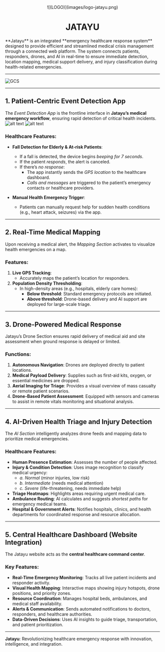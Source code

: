 <div align = center>
![(LOGO)](images/logo-jatayu.png)

# JATAYU 
</div>
**Jatayu** is an integrated **emergency healthcare response system** designed to provide efficient and streamlined medical crisis management through a connected web platform. The system connects patients, responders, drones, and AI in real-time to ensure immediate detection, location mapping, medical support delivery, and injury classification during health-related emergencies.

---

![GCS](images/image_1)

---

## 1. Patient-Centric Event Detection App

The *Event Detection App* is the frontline interface in **Jatayu’s medical emergency workflow**, ensuring rapid detection of critical health incidents.  
![alt text](images/image-2.png) ![alt text](images/image-3.png)

### Healthcare Features:
- **Fall Detection for Elderly & At-risk Patients**:
  - If a fall is detected, the device begins *beeping for 7 seconds*.
  - If the patient *responds*, the alert is canceled.
  - If there’s *no response*:
    - The app instantly sends the *GPS location* to the healthcare dashboard.
    - *Calls and messages* are triggered to the patient’s emergency contacts or healthcare providers.

- **Manual Health Emergency Trigger**:
  - Patients can manually request help for sudden health conditions (e.g., heart attack, seizures) via the app.

---

## 2. Real-Time Medical Mapping

Upon receiving a medical alert, the *Mapping Section* activates to visualize health emergencies on a map.

### Features:
1. **Live GPS Tracking**:
   - Accurately maps the patient’s location for responders.
2. **Population Density Thresholding**:
   - In high-density areas (e.g., hospitals, elderly care homes):
     - **Below threshold**: Standard emergency protocols are initiated.
     - **Above threshold**: Drone-based delivery and AI support are deployed for large-scale triage.

---

## 3. Drone-Powered Medical Response

Jatayu’s Drone Section ensures rapid delivery of medical aid and site assessment when ground response is delayed or limited.

### Functions:
1. **Autonomous Navigation**: Drones are deployed directly to patient locations.
2. **Medical Payload Delivery**: Supplies such as first-aid kits, oxygen, or essential medicines are dropped.
3. **Aerial Imaging for Triage**: Provides a visual overview of mass casualty or remote patient scenarios.
4. **Drone-Based Patient Assessment**: Equipped with sensors and cameras to assist in remote vitals monitoring and situational analysis.

---

## 4. AI-Driven Health Triage and Injury Detection

The *AI Section* intelligently analyzes drone feeds and mapping data to prioritize medical emergencies.

### Healthcare Features:
- **Human Presence Estimation**: Assesses the number of people affected.
- **Injury & Condition Detection**: Uses image recognition to classify medical urgency:
  - *a. Normal* (minor injuries, low risk)
  - *b. Intermediate* (needs medical attention)
  - *c. Severe* (life-threatening, needs immediate help)
- **Triage Heatmaps**: Highlights areas requiring urgent medical care.
- **Ambulance Routing**: AI calculates and suggests *shortest paths* for emergency medical teams.
- **Hospital & Government Alerts**: Notifies hospitals, clinics, and health departments for coordinated response and resource allocation.

---

## 5. Central Healthcare Dashboard (Website Integration)

The Jatayu website acts as the **central healthcare command center**.

### Key Features:
- **Real-Time Emergency Monitoring**: Tracks all live patient incidents and responder activity.
- **Visual Health Mapping**: Interactive maps showing injury hotspots, drone positions, and priority zones.
- **Resource Coordination**: Manages hospital beds, ambulances, and medical staff availability.
- **Alerts & Communication**: Sends automated notifications to doctors, responders, and healthcare authorities.
- **Data-Driven Decisions**: Uses AI insights to guide triage, transportation, and patient prioritization.

---

**Jatayu**: Revolutionizing healthcare emergency response with innovation, intelligence, and integration.
